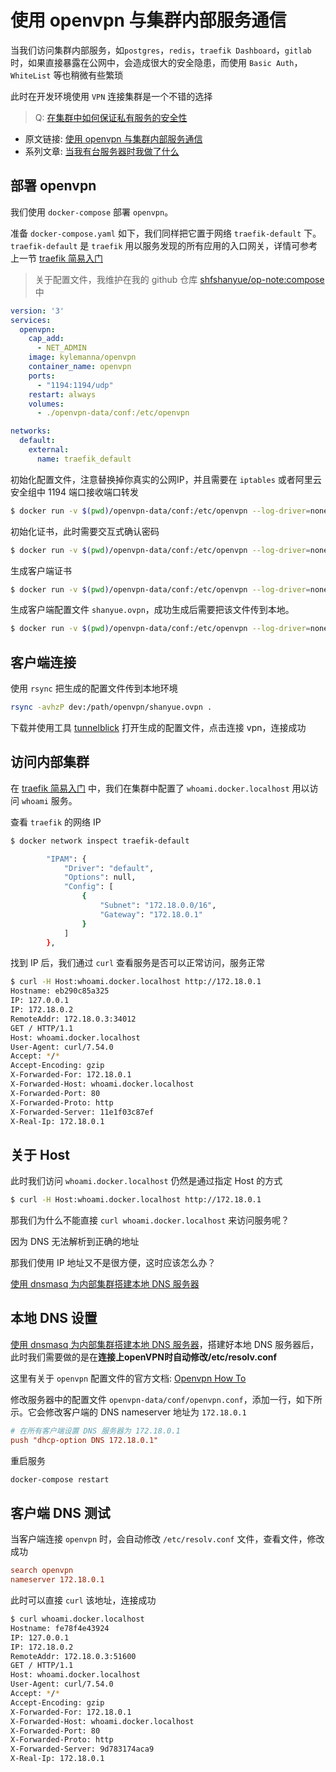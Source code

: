 # 使用 openvpn 与集群内部服务通信

当我们访问集群内部服务，如`postgres`，`redis`，`traefik Dashboard`，`gitlab` 时，如果直接暴露在公网中，会造成很大的安全隐患，而使用 `Basic Auth`，`WhiteList` 等也稍微有些繁琐

此时在开发环境使用 `VPN` 连接集群是一个不错的选择

> Q: [在集群中如何保证私有服务的安全性](https://github.com/shfshanyue/Daily-Question/issues/125)

<!--more-->

+ 原文链接: [使用 openvpn 与集群内部服务通信](https://github.com/shfshanyue/op-note/blob/master/openvpn.md)
+ 系列文章: [当我有台服务器时我做了什么](https://github.com/shfshanyue/op-note)

## 部署 openvpn

我们使用 `docker-compose` 部署 `openvpn`。

准备 `docker-compose.yaml` 如下，我们同样把它置于网络 `traefik-default` 下。`traefik-default` 是 `traefik` 用以服务发现的所有应用的入口网关，详情可参考上一节 [traefik 简易入门](https://github.com/shfshanyue/op-note/blob/master/traefik.md)

> 关于配置文件，我维护在我的 github 仓库 [shfshanyue/op-note:compose](https://github.com/shfshanyue/op-note/tree/master/compose) 中

``` yaml
version: '3'
services:
  openvpn:
    cap_add:
      - NET_ADMIN
    image: kylemanna/openvpn
    container_name: openvpn
    ports:
      - "1194:1194/udp"
    restart: always
    volumes:
      - ./openvpn-data/conf:/etc/openvpn

networks:
  default:
    external:
      name: traefik_default
```

初始化配置文件，注意替换掉你真实的公网IP，并且需要在 `iptables` 或者阿里云安全组中 1194 端口接收端口转发

``` bash
$ docker run -v $(pwd)/openvpn-data/conf:/etc/openvpn --log-driver=none --rm kylemanna/openvpn ovpn_genconfig -u udp://<IP>
```

初始化证书，此时需要交互式确认密码

``` bash
$ docker run -v $(pwd)/openvpn-data/conf:/etc/openvpn --log-driver=none --rm -it kylemanna/openvpn ovpn_initpki
```

生成客户端证书

``` bash
$ docker run -v $(pwd)/openvpn-data/conf:/etc/openvpn --log-driver=none --rm -it kylemanna/openvpn easyrsa build-client-full shanyue nopass
```

生成客户端配置文件 `shanyue.ovpn`，成功生成后需要把该文件传到本地。

``` bash
$ docker run -v $(pwd)/openvpn-data/conf:/etc/openvpn --log-driver=none --rm kylemanna/openvpn ovpn_getclient shanyue > shanyue.ovpn
```

## 客户端连接

使用 `rsync` 把生成的配置文件传到本地环境

``` bash
rsync -avhzP dev:/path/openvpn/shanyue.ovpn .
```

下载并使用工具 [tunnelblick](https://tunnelblick.net/) 打开生成的配置文件，点击连接 vpn，连接成功

## 访问内部集群

在 [traefik 简易入门](https://github.com/shfshanyue/op-note/blob/master/traefik.md) 中，我们在集群中配置了 `whoami.docker.localhost` 用以访问 `whoami` 服务。

查看 `traefik` 的网络 IP

``` bash
$ docker network inspect traefik-default

        "IPAM": {
            "Driver": "default",
            "Options": null,
            "Config": [
                {
                    "Subnet": "172.18.0.0/16",
                    "Gateway": "172.18.0.1"
                }
            ]
        },
```

找到 IP 后，我们通过 `curl` 查看服务是否可以正常访问，服务正常

``` bash
$ curl -H Host:whoami.docker.localhost http://172.18.0.1
Hostname: eb290c85a325
IP: 127.0.0.1
IP: 172.18.0.2
RemoteAddr: 172.18.0.3:34012
GET / HTTP/1.1
Host: whoami.docker.localhost
User-Agent: curl/7.54.0
Accept: */*
Accept-Encoding: gzip
X-Forwarded-For: 172.18.0.1
X-Forwarded-Host: whoami.docker.localhost
X-Forwarded-Port: 80
X-Forwarded-Proto: http
X-Forwarded-Server: 11e1f03c87ef
X-Real-Ip: 172.18.0.1
```

## 关于 Host

此时我们访问 `whoami.docker.localhost` 仍然是通过指定 Host 的方式

``` bash
$ curl -H Host:whoami.docker.localhost http://172.18.0.1
```

那我们为什么不能直接 `curl whoami.docker.localhost` 来访问服务呢？

因为 DNS 无法解析到正确的地址

那我们使用 IP 地址又不是很方便，这时应该怎么办？

[使用 dnsmasq 为内部集群搭建本地 DNS 服务器](https://github.com/shfshanyue/op-note/blob/master/dnsmasq.md)

## 本地 DNS 设置

[使用 dnsmasq 为内部集群搭建本地 DNS 服务器](https://github.com/shfshanyue/op-note/blob/master/dnsmasq.md)，搭建好本地 DNS 服务器后，此时我们需要做的是在**连接上openVPN时自动修改/etc/resolv.conf**

这里有关于 `openvpn` 配置文件的官方文档: [Openvpn How To](https://openvpn.net/community-resources/how-to/#pushing-dhcp-options-to-clients)

修改服务器中的配置文件 `openvpn-data/conf/openvpn.conf`，添加一行，如下所示。它会修改客户端的 DNS nameserver 地址为 `172.18.0.1`

``` conf
# 在所有客户端设置 DNS 服务器为 172.18.0.1
push "dhcp-option DNS 172.18.0.1"
```

重启服务

``` bash
docker-compose restart
```

## 客户端 DNS 测试

当客户端连接 `openvpn` 时，会自动修改 `/etc/resolv.conf` 文件，查看文件，修改成功

``` conf
search openvpn
nameserver 172.18.0.1
```

此时可以直接 `curl` 该地址，连接成功

``` bash
$ curl whoami.docker.localhost
Hostname: fe78f4e43924
IP: 127.0.0.1
IP: 172.18.0.2
RemoteAddr: 172.18.0.3:51600
GET / HTTP/1.1
Host: whoami.docker.localhost
User-Agent: curl/7.54.0
Accept: */*
Accept-Encoding: gzip
X-Forwarded-For: 172.18.0.1
X-Forwarded-Host: whoami.docker.localhost
X-Forwarded-Port: 80
X-Forwarded-Proto: http
X-Forwarded-Server: 9d783174aca9
X-Real-Ip: 172.18.0.1
```
